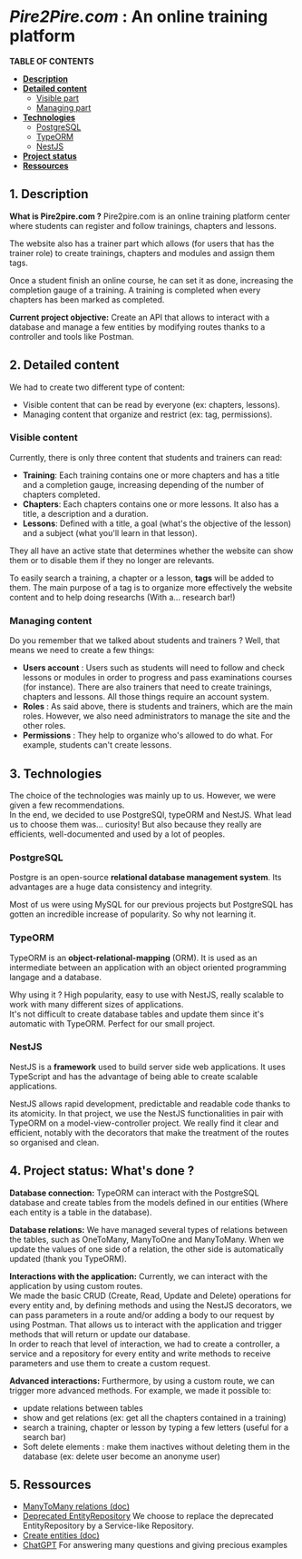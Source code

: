 # ***Pire2Pire.com*** : An online training platform 

**TABLE OF CONTENTS**
* [**Description**](#1-description)
* [**Detailed content**](#2-detailed-content)
    - [Visible part](#visible-content)
    - [Managing part](#managing-content)
* [**Technologies**](#3-technologies)
    - [PostgreSQL](#postgresql)
    - [TypeORM](#typeorm)
    - [NestJS](#nestjs)
* [**Project status**](#4-project-status)
* [**Ressources**](#5-ressources)

## **1. Description**

**What is Pire2pire.com ?**
Pire2pire.com is an online training platform center where students can register and follow trainings, chapters and lessons. <br>

The website also has a trainer part which allows (for users that has the trainer role) to create trainings, chapters and modules and assign them tags.

Once a student finish an online course, he can set it as done, increasing the completion gauge of a training. A training is completed when every chapters has been marked as completed.

**Current project objective:**
Create an API that allows to interact with a database and manage a few entities by modifying routes thanks to a controller and tools like Postman.

## **2. Detailed content**
We had to create two different type of content:
- Visible content that can be read by everyone (ex: chapters, lessons).
- Managing content that organize and restrict (ex: tag, permissions).

### **Visible content**
Currently, there is only three content that students and trainers can read:
- **Training**: Each training contains one or more chapters and has a title and a completion gauge, increasing depending of the number of chapters completed.
- **Chapters**: Each chapters contains one or more lessons. It also has a title, a description and a duration.
- **Lessons**: Defined with a title, a goal (what's the objective of the lesson) and a subject (what you'll learn in that lesson).

They all have an active state that determines whether the website can show them or to disable them if they no longer are relevants.

To easily search a training, a chapter or a lesson, **tags** will be added to them. The main purpose of a tag is to organize more effectively the website content and to help doing researchs (With a... research bar!)

### **Managing content**
Do you remember that we talked about students and trainers ? Well, that means we need to create a few things:
- **Users account** : 
Users such as students will need to follow and check lessons or modules in order to progress and pass examinations courses (for instance).
There are also trainers that need to create trainings, chapters and lessons. All those things require an account system.
- **Roles** : As said above, there is students and trainers, which are the main roles. However, we also need administrators to manage the site and the other roles. 
- **Permissions** : They help to organize who's allowed to do what. For example, students can't create lessons.

## **3. Technologies**
The choice of the technologies was mainly up to us. However, we were given a few recommendations. 
<br> 
In the end, we decided to use PostgreSQl, typeORM and NestJS. What lead us to choose them was... curiosity! But also because they really are efficients, well-documented and used by a lot of peoples.

### **PostgreSQL**
Postgre is an open-source **relational database management system**. Its advantages are a huge data consistency and integrity.

Most of us were using MySQL for our previous projects but PostgreSQL has gotten an incredible increase of popularity. So why not learning it. 

### **TypeORM**
TypeORM is an **object-relational-mapping** (ORM). It is used as an intermediate between an application with an object oriented programming langage and a database. <br> 
<!-- We can see it as the one that receives the desires of the user throught the application and convert it in a request to check into the database, get the desired informations or apply modifications and convert it back to be used. -->

Why using it ? High popularity, easy to use with NestJS, really scalable to work with many different sizes of applications. 
<br> It's not difficult to create database tables and update them since it's automatic with TypeORM. Perfect for our small project.

### **NestJS**
NestJS is a **framework** used to build server side web applications. It uses TypeScript and has the advantage of being able to create scalable applications.

NestJS allows rapid development, predictable and readable code thanks to its atomicity. In that project, we use the NestJS functionalities in pair with TypeORM on a model-view-controller project. We really find it clear and efficient, notably with the decorators that make the treatment of the routes so organised and clean.

## **4. Project status:** What's done ?
**Database connection:**
TypeORM can interact with the PostgreSQL database and create tables from the models defined in our entities (Where each entity is a table in the database).

**Database relations:**
We have managed several types of relations between the tables, such as OneToMany, ManyToOne and ManyToMany. When we update the values of one side of a relation, the other side is automatically updated (thank you TypeORM).

**Interactions with the application:**
Currently, we can interact with the application by using custom routes. <br>
We made the basic CRUD (Create, Read, Update and Delete) operations for every entity and, by defining methods and using the NestJS decorators, we can pass parameters in a route and/or adding a body to our request by using Postman. That allows us to interact with the application and trigger methods that will return or update our database.
<br>
In order to reach that level of interaction, we had to create a controller, a service and a repository for every entity and write methods to receive parameters and use them to create a custom request.

**Advanced interactions:** 
Furthermore, by using a custom route, we can trigger more advanced methods. For example, we made it possible to:
- update relations between tables
- show and get relations (ex: get all the chapters contained in a training)
- search a training, chapter or lesson by typing a few letters (useful for a search bar)
- Soft delete elements : make them inactives without deleting them in the database (ex: delete user become an anonyme user)

## **5. Ressources**
- [ManyToMany relations (doc)](https://orkhan.gitbook.io/typeorm/docs/many-to-many-relations)
- [Deprecated EntityRepository](https://stackoverflow.com/questions/71557301/how-to-workraound-this-typeorm-error-entityrepository-is-deprecated-use-repo) We choose to replace the deprecated EntityRepository by a Service-like Repository.
- [Create entities (doc)](https://orkhan.gitbook.io/typeorm/docs/entities)
- [ChatGPT](https://openai.com/blog/chatgpt) For answering many questions and giving precious examples